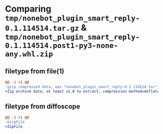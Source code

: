 # Comparing `tmp/nonebot_plugin_smart_reply-0.1.114514.tar.gz` & `tmp/nonebot_plugin_smart_reply-0.1.114514.post1-py3-none-any.whl.zip`

## filetype from file(1)

```diff
@@ -1 +1 @@
-gzip compressed data, was "nonebot_plugin_smart_reply-0.1.114514.tar", last modified: Tue Jun 20 13:24:56 2023, max compression
+Zip archive data, at least v2.0 to extract, compression method=deflate
```

## filetype from diffoscope

```diff
@@ -1 +1 @@
-GzipFile
+ZipFile
```

